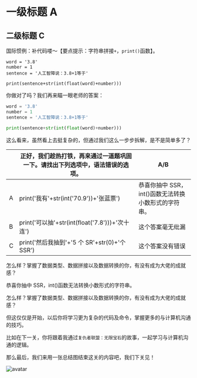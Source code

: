 # 一级标题 A

## 二级标题 C

<t>国际惯例：补代码喽～【要点提示：字符串拼接`+`，`print()`函数】。</t>

```ide[2-2]
word = '3.8'
number = 1
sentence = '人工智障说：3.8+1等于'

print(sentence+str(int(float(word)+number)))

```

<t>你做对了吗？我们再来瞄一眼老师的答案：</t>

```python
word = '3.8'
number = 1
sentence = '人工智障说：3.8+1等于'

print(sentence+str(int(float(word)+number)))
```

这么看来，虽然看上去挺复杂的，但通过我们这么一步步拆解，是不是简单多了？

|     | 正好，我们趁热打铁，再来通过一道题巩固一下。请找出下列选项中，语法错误的选项。 | A/B                                                 |
| --- | ------------------------------------------------------------------------------ | --------------------------------------------------- |
| A   | print('我有'+str(int('70.9'))+'张蓝票')                                        | 恭喜你抽中 SSR，int()函数无法转换小数形式的字符串。 |
| B   | print('可以抽'+str(int(float('7.8')))+'次十连')                                | 这个答案毫无纰漏                                    |
| C   | print('然后我抽到'+'5 个 SR'+str(0)+'个 SSR')                                  | 这个答案没有错误                                    |

<t>怎么样？掌握了数据类型、数据拼接以及数据转换的你，有没有成为大佬的成就感？</t>

<t>恭喜你抽中 SSR，int()函数无法转换小数形式的字符串。</t>

<t>怎么样？掌握了数据类型、数据拼接以及数据转换的你，有没有成为大佬的成就感？</t>

<t>但这仅仅是开始，以后你将学习更为复杂的代码及命令，掌握更多的与计算机沟通的技巧。</t>

<t>比如在下一关，你将跟着我通过`复仇者联盟：无限宝石`的故事，一起学习与计算机沟通的逻辑。</t>

<t>那么最后，我们来用一张总结图结束这关的内容吧，我们下关见！</t>

<im>![avatar](shoot.png)</im>
